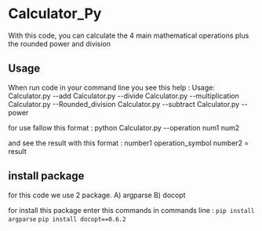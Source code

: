 # Calculator_Py
With this code, you can calculate the 4 main mathematical operations plus the rounded power and division

## Usage
When run code in your command line you see this help : 
Usage: 
Calculator.py --add <num1> <num2> 
Calculator.py --divide <num1> <num2>
Calculator.py --multiplication <num1> <num2>
Calculator.py --Rounded_division <num1> <num2>
Calculator.py --subtract <num1> <num2>
Calculator.py --power <num1> <num2>

for use fallow this format : 
python Calculator.py --operation num1 num2

and see the result with this format : 
number1 operation_symbol number2 = result 


## install package 
for this code we use 2 package.
A) argparse 
B) docopt

for install this package enter this commands in commands line : 
`pip install argparse`
`pip install docopt==0.6.2`